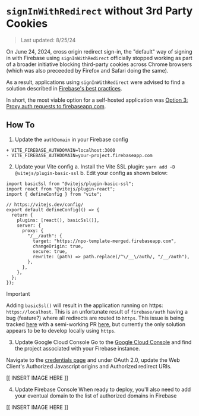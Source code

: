 # `signInWithRedirect` without 3rd Party Cookies

> Last updated: 8/25/24

On June 24, 2024, cross origin redirect sign-in, the "default" way of signing in
with Firebase using `signInWithRedirect` officially stopped working as part of a
broader initiative blocking third-party cookies across Chrome browsers (which
was also preceeded by Firefox and Safari doing the same).

As a result, applications using `signInWithRedirect` were advised to find a
solution described in [Firebase's best practices](https://firebase.google.com/docs/auth/web/redirect-best-practices).

In short, the most viable option for a self-hosted application was [Option 3: Proxy auth requests to firebaseapp.com](https://firebase.google.com/docs/auth/web/redirect-best-practices#proxy-requests).

## How To

1. Update the `authDomain` in your Firebase config

```
+ VITE_FIREBASE_AUTHDOMAIN=localhost:3000
- VITE_FIREBASE_AUTHDOMAIN=your-project.firebaseapp.com
```

2. Update your Vite config
    a. Install the Vite SSL plugin: `yarn add -D @vitejs/plugin-basic-ssl`
    b. Edit your config as shown below:

```
import basicSsl from "@vitejs/plugin-basic-ssl";
import react from "@vitejs/plugin-react";
import { defineConfig } from "vite";

// https://vitejs.dev/config/
export default defineConfig(() => {
  return {
    plugins: [react(), basicSsl()],
    server: {
      proxy: {
        "/__/auth": {
          target: "https://npo-template-merged.firebaseapp.com",
          changeOrigin: true,
          secure: true,
          rewrite: (path) => path.replace(/^\/__\/auth/, "/__/auth"),
        },
      },
    },
  };
});
```

> [!IMPORTANT]  
> Adding `basicSsl()` will result in the application running on https: `https://localhost`. This is an unfortunate result of `firebase/auth` having a bug (feature?) where all redirects are routed to `https`. 
> This issue is being tracked [here](https://github.com/firebase/firebase-js-sdk/issues/7342) with a semi-working PR [here](https://github.com/firebase/firebase-js-sdk/pull/7783), but currently the only solution appears to be to develop locally using `https`.

3. Update Google Cloud Console
Go to the [Google Cloud Console](https://console.cloud.google.com/) and find the project associated with your Firebase instance. 

Navigate to the [credentials page](https://console.cloud.google.com/apis/credentials) and under OAuth 2.0, update the Web Client's Authorized Javascript origins and Authorized redirect URIs.

[[ INSERT IMAGE HERE ]]

4. Update Firebase Console
When ready to deploy, you'll also need to add your eventual domain to the list of authorized domains in Firebase

[[ INSERT IMAGE HERE ]]